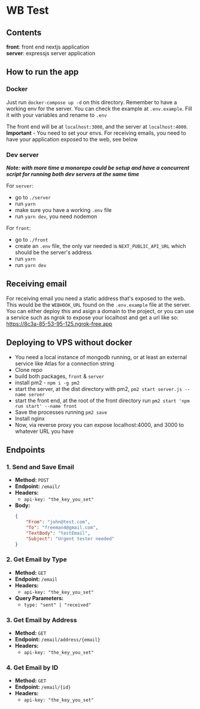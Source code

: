 # WB Test

## Contents

**front**: front end nextjs application  
**server**: expressjs server application

## How to run the app

### Docker

Just run `docker-compose up -d` on this directory.
Remember to have a working env for the server. You can check the example at `.env.example`. Fill it with your variables and rename to `.env`   

The front end will be at `localhost:3000`, and the server at `localhost:4000`. **Important** - You need to set your envs. For receiving emails, you need to have your application exposed to the web, see below

### Dev server
***Note: with more time a monorepo could be setup and have a concurrent script for running both dev servers at the same time***

For `server`:
- go to `./server`
- run `yarn`
- make sure you have a working `.env` file
- run `yarn dev`, you need nodemon

For `front`:
- go to `./front`
- create an `.env` file, the only var needed is `NEXT_PUBLIC_API_URL` which should be the server's address
- run `yarn`
- run `yarn dev`

## Receiving email

For receiving email you need a static address that's exposed to the web. This would be the `WEBHOOK_URL` found on the `.env.example` file at the server.
You can either deploy this and asign a domain to the project, or you can use a service such as ngrok to expose your localhost and get a url like so: https://8c3a-85-53-95-125.ngrok-free.app

## Deploying to VPS without docker
- You need a local instance of mongodb running, or at least an external service like Atlas for a connection string
- Clone repo
- build both packages, `front` & `server`
- install pm2 - `npm i -g pm2`
- start the server, at the dist directory with pm2, `pm2 start server.js --name server`
- start the front end, at the root of the front directory run `pm2 start 'npm run start' --name front`
- Save the processes running `pm2 save`
- Install nginx
- Now, via reverse proxy you can expose localhost:4000, and 3000 to whatever URL you have


## Endpoints

### **1. Send and Save Email**
- **Method:** `POST`
- **Endpoint:** `/email/`
- **Headers:** 
  - `api-key: "the_key_you_set"`
- **Body:**
  ```json
  {
      "From": "john@test.com",
      "To": "freeman4@gmail.com",
      "TextBody": "testEmail",
      "Subject": "Urgent tester needed"
  }

### **2. Get Email by Type**
- **Method:** `GET`
- **Endpoint:** `/email`
- **Headers:** 
  - `api-key: "the_key_you_set"`
- **Query Parameters:** 
  - `type: "sent" | "received"`

### **3. Get Email by Address**
- **Method:** `GET`
- **Endpoint:** `/email/address/{email}`
- **Headers:** 
  - `api-key: "the_key_you_set"`

### **4. Get Email by ID**
- **Method:** `GET`
- **Endpoint:** `/email/{id}`
- **Headers:** 
  - `api-key: "the_key_you_set"`
